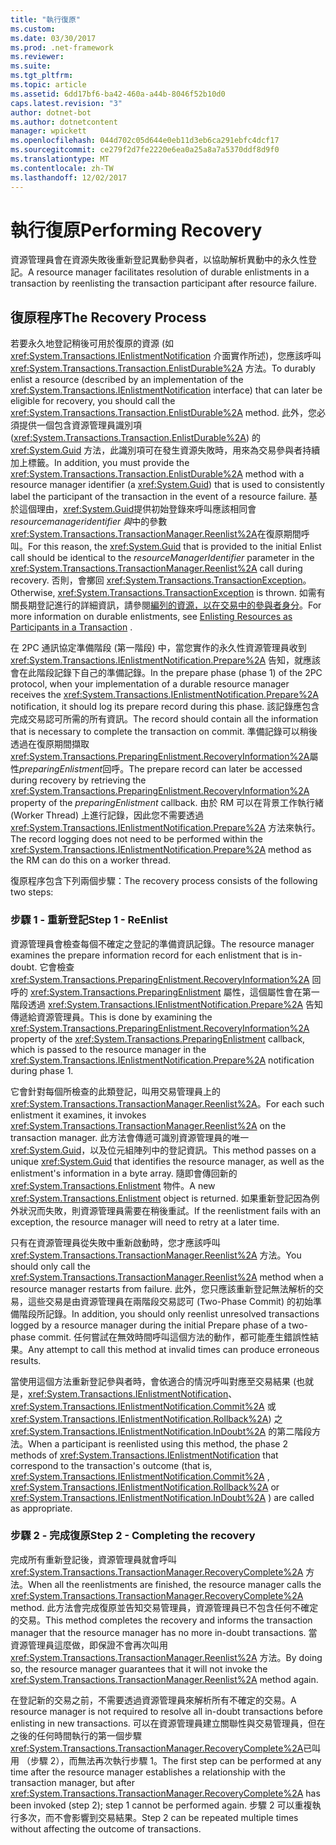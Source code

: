 ```yaml
---
title: "執行復原"
ms.custom: 
ms.date: 03/30/2017
ms.prod: .net-framework
ms.reviewer: 
ms.suite: 
ms.tgt_pltfrm: 
ms.topic: article
ms.assetid: 6dd17bf6-ba42-460a-a44b-8046f52b10d0
caps.latest.revision: "3"
author: dotnet-bot
ms.author: dotnetcontent
manager: wpickett
ms.openlocfilehash: 044d702c05d644e0eb11d3eb6ca291ebfc4dcf17
ms.sourcegitcommit: ce279f2d7fe2220e6ea0a25a8a7a5370ddf8d9f0
ms.translationtype: MT
ms.contentlocale: zh-TW
ms.lasthandoff: 12/02/2017
---
```

# <a name="performing-recovery"></a><span data-ttu-id="da08a-102">執行復原</span><span class="sxs-lookup"><span data-stu-id="da08a-102">Performing Recovery</span></span>
<span data-ttu-id="da08a-103">資源管理員會在資源失敗後重新登記異動參與者，以協助解析異動中的永久性登記。</span><span class="sxs-lookup"><span data-stu-id="da08a-103">A resource manager facilitates resolution of durable enlistments in a transaction by reenlisting the transaction participant after resource failure.</span></span>  
  
## <a name="the-recovery-process"></a><span data-ttu-id="da08a-104">復原程序</span><span class="sxs-lookup"><span data-stu-id="da08a-104">The Recovery Process</span></span>  
 <span data-ttu-id="da08a-105">若要永久地登記稍後可用於復原的資源 (如 <xref:System.Transactions.IEnlistmentNotification> 介面實作所述)，您應該呼叫 <xref:System.Transactions.Transaction.EnlistDurable%2A> 方法。</span><span class="sxs-lookup"><span data-stu-id="da08a-105">To durably enlist a resource (described by an implementation of the <xref:System.Transactions.IEnlistmentNotification> interface) that can later be eligible for recovery, you should call the <xref:System.Transactions.Transaction.EnlistDurable%2A> method.</span></span> <span data-ttu-id="da08a-106">此外，您必須提供一個包含資源管理員識別項 (<xref:System.Transactions.Transaction.EnlistDurable%2A>) 的 <xref:System.Guid> 方法，此識別項可在發生資源失敗時，用來為交易參與者持續加上標籤。</span><span class="sxs-lookup"><span data-stu-id="da08a-106">In addition, you must provide the <xref:System.Transactions.Transaction.EnlistDurable%2A> method with a resource manager identifier (a <xref:System.Guid>) that is used to consistently label the participant of the transaction in the event of a resource failure.</span></span> <span data-ttu-id="da08a-107">基於這個理由，<xref:System.Guid>提供初始登錄來呼叫應該相同會*resourcemanageridentifier 與*中的參數<xref:System.Transactions.TransactionManager.Reenlist%2A>在復原期間呼叫。</span><span class="sxs-lookup"><span data-stu-id="da08a-107">For this reason, the <xref:System.Guid> that is provided to the initial Enlist call should be identical to the *resourceManagerIdentifier* parameter in the <xref:System.Transactions.TransactionManager.Reenlist%2A> call during recovery.</span></span> <span data-ttu-id="da08a-108">否則，會擲回 <xref:System.Transactions.TransactionException>。</span><span class="sxs-lookup"><span data-stu-id="da08a-108">Otherwise, <xref:System.Transactions.TransactionException> is thrown.</span></span> <span data-ttu-id="da08a-109">如需有關長期登記進行的詳細資訊，請參閱[編列的資源，以在交易中的參與者身分](../../../../docs/framework/data/transactions/enlisting-resources-as-participants-in-a-transaction.md)。</span><span class="sxs-lookup"><span data-stu-id="da08a-109">For more information on durable enlistments, see [Enlisting Resources as Participants in a Transaction](../../../../docs/framework/data/transactions/enlisting-resources-as-participants-in-a-transaction.md) .</span></span>  
  
 <span data-ttu-id="da08a-110">在 2PC 通訊協定準備階段 (第一階段) 中，當您實作的永久性資源管理員收到 <xref:System.Transactions.IEnlistmentNotification.Prepare%2A> 告知，就應該會在此階段記錄下自己的準備記錄。</span><span class="sxs-lookup"><span data-stu-id="da08a-110">In the prepare phase (phase 1) of the 2PC protocol, when your implementation of a durable resource manager receives the <xref:System.Transactions.IEnlistmentNotification.Prepare%2A> notification, it should log its prepare record during this phase.</span></span> <span data-ttu-id="da08a-111">該記錄應包含完成交易認可所需的所有資訊。</span><span class="sxs-lookup"><span data-stu-id="da08a-111">The record should contain all the information that is necessary to complete the transaction on commit.</span></span> <span data-ttu-id="da08a-112">準備記錄可以稍後透過在復原期間擷取<xref:System.Transactions.PreparingEnlistment.RecoveryInformation%2A>屬性*preparingEnlistment*回呼。</span><span class="sxs-lookup"><span data-stu-id="da08a-112">The prepare record can later be accessed during recovery by retrieving the <xref:System.Transactions.PreparingEnlistment.RecoveryInformation%2A> property of the *preparingEnlistment* callback.</span></span> <span data-ttu-id="da08a-113">由於 RM 可以在背景工作執行緒 (Worker Thread) 上進行記錄，因此您不需要透過 <xref:System.Transactions.IEnlistmentNotification.Prepare%2A> 方法來執行。</span><span class="sxs-lookup"><span data-stu-id="da08a-113">The record logging does not need to be performed within the <xref:System.Transactions.IEnlistmentNotification.Prepare%2A> method as the RM can do this on a worker thread.</span></span>  
  
 <span data-ttu-id="da08a-114">復原程序包含下列兩個步驟：</span><span class="sxs-lookup"><span data-stu-id="da08a-114">The recovery process consists of the following two steps:</span></span>  
  
### <a name="step-1---reenlist"></a><span data-ttu-id="da08a-115">步驟 1 - 重新登記</span><span class="sxs-lookup"><span data-stu-id="da08a-115">Step 1 - ReEnlist</span></span>  
 <span data-ttu-id="da08a-116">資源管理員會檢查每個不確定之登記的準備資訊記錄。</span><span class="sxs-lookup"><span data-stu-id="da08a-116">The resource manager examines the prepare information record for each enlistment that is in-doubt.</span></span> <span data-ttu-id="da08a-117">它會檢查 <xref:System.Transactions.PreparingEnlistment.RecoveryInformation%2A> 回呼的 <xref:System.Transactions.PreparingEnlistment> 屬性，這個屬性會在第一階段透過 <xref:System.Transactions.IEnlistmentNotification.Prepare%2A> 告知傳遞給資源管理員。</span><span class="sxs-lookup"><span data-stu-id="da08a-117">This is done by examining the <xref:System.Transactions.PreparingEnlistment.RecoveryInformation%2A> property of the <xref:System.Transactions.PreparingEnlistment> callback, which is passed to the resource manager in the <xref:System.Transactions.IEnlistmentNotification.Prepare%2A> notification during phase 1.</span></span>  
  
 <span data-ttu-id="da08a-118">它會針對每個所檢查的此類登記，叫用交易管理員上的 <xref:System.Transactions.TransactionManager.Reenlist%2A>。</span><span class="sxs-lookup"><span data-stu-id="da08a-118">For each such enlistment it examines, it invokes <xref:System.Transactions.TransactionManager.Reenlist%2A> on the transaction manager.</span></span> <span data-ttu-id="da08a-119">此方法會傳遞可識別資源管理員的唯一 <xref:System.Guid>，以及位元組陣列中的登記資訊。</span><span class="sxs-lookup"><span data-stu-id="da08a-119">This method passes on a unique <xref:System.Guid> that identifies the resource manager, as well as the enlistment's information in a byte array.</span></span> <span data-ttu-id="da08a-120">隨即會傳回新的 <xref:System.Transactions.Enlistment> 物件。</span><span class="sxs-lookup"><span data-stu-id="da08a-120">A new <xref:System.Transactions.Enlistment> object is returned.</span></span> <span data-ttu-id="da08a-121">如果重新登記因為例外狀況而失敗，則資源管理員需要在稍後重試。</span><span class="sxs-lookup"><span data-stu-id="da08a-121">If the reenlistment fails with an exception, the resource manager will need to retry at a later time.</span></span>  
  
 <span data-ttu-id="da08a-122">只有在資源管理員從失敗中重新啟動時，您才應該呼叫 <xref:System.Transactions.TransactionManager.Reenlist%2A> 方法。</span><span class="sxs-lookup"><span data-stu-id="da08a-122">You should only call the <xref:System.Transactions.TransactionManager.Reenlist%2A> method when a resource manager restarts from failure.</span></span> <span data-ttu-id="da08a-123">此外，您只應該重新登記無法解析的交易，這些交易是由資源管理員在兩階段交易認可 (Two-Phase Commit) 的初始準備階段所記錄。</span><span class="sxs-lookup"><span data-stu-id="da08a-123">In addition, you should only reenlist unresolved transactions logged by a resource manager during the initial Prepare phase of a two-phase commit.</span></span> <span data-ttu-id="da08a-124">任何嘗試在無效時間呼叫這個方法的動作，都可能產生錯誤性結果。</span><span class="sxs-lookup"><span data-stu-id="da08a-124">Any attempt to call this method at invalid times can produce erroneous results.</span></span>  
  
 <span data-ttu-id="da08a-125">當使用這個方法重新登記參與者時，會依適合的情況呼叫對應至交易結果 (也就是，<xref:System.Transactions.IEnlistmentNotification>、<xref:System.Transactions.IEnlistmentNotification.Commit%2A> 或 <xref:System.Transactions.IEnlistmentNotification.Rollback%2A>) 之 <xref:System.Transactions.IEnlistmentNotification.InDoubt%2A> 的第二階段方法。</span><span class="sxs-lookup"><span data-stu-id="da08a-125">When a participant is reenlisted using this method, the phase 2 methods of <xref:System.Transactions.IEnlistmentNotification> that correspond to the transaction's outcome (that is, <xref:System.Transactions.IEnlistmentNotification.Commit%2A> , <xref:System.Transactions.IEnlistmentNotification.Rollback%2A> or <xref:System.Transactions.IEnlistmentNotification.InDoubt%2A> ) are called as appropriate.</span></span>  
  
### <a name="step-2---completing-the-recovery"></a><span data-ttu-id="da08a-126">步驟 2 - 完成復原</span><span class="sxs-lookup"><span data-stu-id="da08a-126">Step 2 - Completing the recovery</span></span>  
 <span data-ttu-id="da08a-127">完成所有重新登記後，資源管理員就會呼叫 <xref:System.Transactions.TransactionManager.RecoveryComplete%2A> 方法。</span><span class="sxs-lookup"><span data-stu-id="da08a-127">When all the reenlistments are finished, the resource manager calls the <xref:System.Transactions.TransactionManager.RecoveryComplete%2A> method.</span></span> <span data-ttu-id="da08a-128">此方法會完成復原並告知交易管理員，資源管理員已不包含任何不確定的交易。</span><span class="sxs-lookup"><span data-stu-id="da08a-128">This method completes the recovery and informs the transaction manager that the resource manager has no more in-doubt transactions.</span></span> <span data-ttu-id="da08a-129">當資源管理員這麼做，即保證不會再次叫用 <xref:System.Transactions.TransactionManager.Reenlist%2A> 方法。</span><span class="sxs-lookup"><span data-stu-id="da08a-129">By doing so, the resource manager guarantees that it will not invoke the <xref:System.Transactions.TransactionManager.Reenlist%2A> method again.</span></span>  
  
 <span data-ttu-id="da08a-130">在登記新的交易之前，不需要透過資源管理員來解析所有不確定的交易。</span><span class="sxs-lookup"><span data-stu-id="da08a-130">A resource manager is not required to resolve all in-doubt transactions before enlisting in new transactions.</span></span> <span data-ttu-id="da08a-131">可以在資源管理員建立關聯性與交易管理員，但在之後的任何時間執行的第一個步驟<xref:System.Transactions.TransactionManager.RecoveryComplete%2A>已叫用 （步驟 2），而無法再次執行步驟 1。</span><span class="sxs-lookup"><span data-stu-id="da08a-131">The first step can be performed at any time after the resource manager establishes a relationship with the transaction manager, but after <xref:System.Transactions.TransactionManager.RecoveryComplete%2A> has been invoked (step 2); step 1 cannot be performed again.</span></span> <span data-ttu-id="da08a-132">步驟 2 可以重複執行多次，而不會影響到交易結果。</span><span class="sxs-lookup"><span data-stu-id="da08a-132">Step 2 can be repeated multiple times without affecting the outcome of transactions.</span></span>
